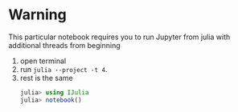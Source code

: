 # Warning

This particular notebook requires you to run Jupyter from julia with additional threads from beginning
1) open terminal
2) run `julia --project -t 4`. 
3) rest is the same
    ```julia
    julia> using IJulia
    julia> notebook()
    ```

